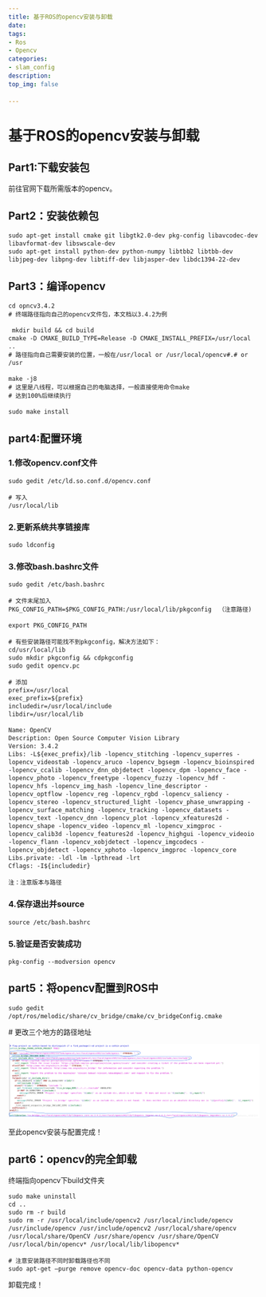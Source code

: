 ```yaml
---
title: 基于ROS的opencv安装与卸载 
date:
tags: 
- Ros
- Opencv
categories:
- slam_config
description:
top_img: false

---
```


# 基于ROS的opencv安装与卸载 

## **Part1:下载安装包**  

前往官网下载所需版本的opencv。 

## **Part2：安装依赖包** 

```
sudo apt-get install cmake git libgtk2.0-dev pkg-config libavcodec-dev libavformat-dev libswscale-dev 
sudo apt-get install python-dev python-numpy libtbb2 libtbb-dev libjpeg-dev libpng-dev libtiff-dev libjasper-dev libdc1394-22-dev 
```

## **Part3：编译opencv**  

```
cd opncv3.4.2  
# 终端路径指向自己的opencv文件包，本文档以3.4.2为例

 mkdir build && cd build 
cmake -D CMAKE_BUILD_TYPE=Release -D CMAKE_INSTALL_PREFIX=/usr/local .. 
# 路径指向自己需要安装的位置，一般在/usr/local or /usr/local/opencv#.# or /usr 

make -j8 
# 这里是八线程，可以根据自己的电脑选择，一般直接使用命令make 
# 达到100%后继续执行 

sudo make install 
```

 

## **part4:配置环境** 

### 1.修改opencv.conf文件 

```
sudo gedit /etc/ld.so.conf.d/opencv.conf  

# 写入 
/usr/local/lib 
```

 

### 2.更新系统共享链接库 

```
sudo ldconfig
```

 

### 3.修改bash.bashrc文件 

```
sudo gedit /etc/bash.bashrc 

# 文件末尾加入 
PKG_CONFIG_PATH=$PKG_CONFIG_PATH:/usr/local/lib/pkgconfig  （注意路径) 

export PKG_CONFIG_PATH 
 
# 有些安装路径可能找不到pkgconfig，解决方法如下：
cd/usr/local/lib 
sudo mkdir pkgconfig && cdpkgconfig 
sudo gedit opencv.pc 

# 添加 
prefix=/usr/local 
exec_prefix=${prefix} 
includedir=/usr/local/include 
libdir=/usr/local/lib 
 
Name: OpenCV 
Description: Open Source Computer Vision Library 
Version: 3.4.2 
Libs: -L${exec_prefix}/lib -lopencv_stitching -lopencv_superres -lopencv_videostab -lopencv_aruco -lopencv_bgsegm -lopencv_bioinspired -lopencv_ccalib -lopencv_dnn_objdetect -lopencv_dpm -lopencv_face -lopencv_photo -lopencv_freetype -lopencv_fuzzy -lopencv_hdf -lopencv_hfs -lopencv_img_hash -lopencv_line_descriptor -lopencv_optflow -lopencv_reg -lopencv_rgbd -lopencv_saliency -lopencv_stereo -lopencv_structured_light -lopencv_phase_unwrapping -lopencv_surface_matching -lopencv_tracking -lopencv_datasets -lopencv_text -lopencv_dnn -lopencv_plot -lopencv_xfeatures2d -lopencv_shape -lopencv_video -lopencv_ml -lopencv_ximgproc -lopencv_calib3d -lopencv_features2d -lopencv_highgui -lopencv_videoio -lopencv_flann -lopencv_xobjdetect -lopencv_imgcodecs -lopencv_objdetect -lopencv_xphoto -lopencv_imgproc -lopencv_core 
Libs.private: -ldl -lm -lpthread -lrt 
Cflags: -I${includedir} 

注：注意版本与路径 
```

 

### 4.保存退出并source 

```
source /etc/bash.bashrc 
```

 

### 5.验证是否安装成功 

```
pkg-config --modversion opencv 
```

 

## **part5：将opencv配置到ROS中** 

 

```
sudo gedit /opt/ros/melodic/share/cv_bridge/cmake/cv_bridgeConfig.cmake 
```

\# 更改三个地方的路径地址 

![](./media/GetImage1.png)

至此opencv安装与配置完成！ 

 

## **part6**：opencv的完全卸载

终端指向opencv下build文件夹 

```
sudo make uninstall 
cd .. 
sudo rm -r build 
sudo rm -r /usr/local/include/opencv2 /usr/local/include/opencv /usr/include/opencv /usr/include/opencv2 /usr/local/share/opencv /usr/local/share/OpenCV /usr/share/opencv /usr/share/OpenCV /usr/local/bin/opencv* /usr/local/lib/libopencv* 

# 注意安装路径不同时卸载路径也不同 
sudo apt-get –purge remove opencv-doc opencv-data python-opencv 
```

卸载完成！ 